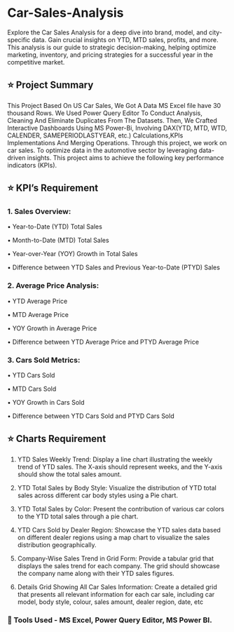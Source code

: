 # Car-Sales-Analysis
Explore the Car Sales Analysis for a deep dive into brand, model, and city-specific data. Gain crucial insights on YTD, MTD sales, profits, and more. This analysis is our guide to strategic decision-making, helping optimize marketing, inventory, and pricing strategies for a successful year in the competitive market.

## ⭐️ Project Summary
This Project Based On US Car Sales, We Got A Data MS Excel file have 30 thousand Rows. We Used Power Query Editor To Conduct Analysis, Cleaning And Eliminate Duplicates From The Datasets. Then, We Crafted Interactive Dashboards Using MS Power-Bi, Involving DAX(YTD, MTD, WTD, CALENDER, SAMEPERIODLASTYEAR, etc.) Calculations,KPIs Implementations And Merging Operations. Through this project, we work on car sales. To optimize data in the automotive sector by leveraging data-driven insights. This project aims to achieve the following key performance indicators (KPIs).

## ⭐️ KPI’s Requirement

### 1.	Sales Overview:
•	Year-to-Date (YTD) Total Sales

•	Month-to-Date (MTD) Total Sales

•	Year-over-Year (YOY) Growth in Total Sales

•	Difference between YTD Sales and Previous Year-to-Date (PTYD) Sales


### 2.	Average Price Analysis:
•	YTD Average Price

•	MTD Average Price

•	YOY Growth in Average Price

•	Difference between YTD Average Price and PTYD Average Price


### 3.	Cars Sold Metrics:
•	YTD Cars Sold

•	MTD Cars Sold

•	YOY Growth in Cars Sold

•	Difference between YTD Cars Sold and PTYD Cars Sold


## ⭐️ Charts Requirement

1.	YTD Sales Weekly Trend: Display a line chart illustrating the weekly trend of YTD sales. The X-axis should represent weeks, and the Y-axis should show the total sales amount.

2.	YTD Total Sales by Body Style: Visualize the distribution of YTD total sales across different car body styles using a Pie chart.
   
3.	YTD Total Sales by Color: Present the contribution of various car colors to the YTD total sales through a pie chart.
   
4.	YTD Cars Sold by Dealer Region: Showcase the YTD sales data based on different dealer regions using a map chart to visualize the sales distribution geographically.
   
5.	Company-Wise Sales Trend in Grid Form: Provide a tabular grid that displays the sales trend for each company. The grid should showcase the company name along with their YTD sales figures.
    
6.	Details Grid Showing All Car Sales Information: Create a detailed grid that presents all relevant information for each car sale, including car model, body style, colour, sales amount, dealer region, date, etc
    

### 🚀 Tools Used - MS Excel, Power Query Editor, MS Power BI.
